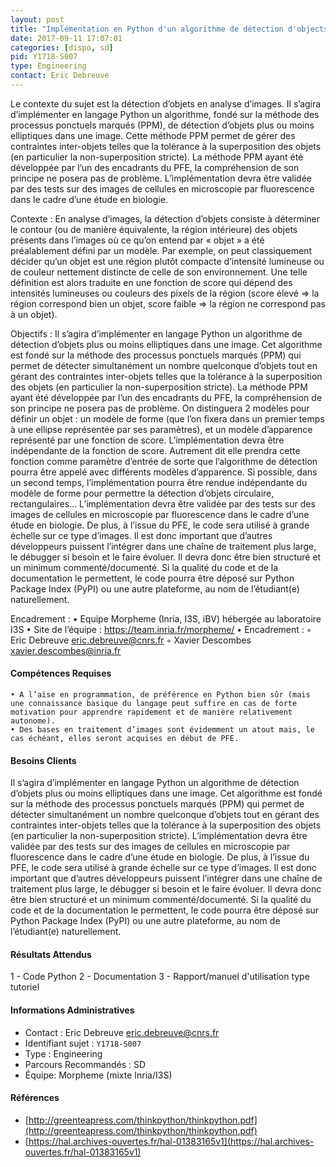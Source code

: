 ```yaml
---
layout: post
title: "Implémentation en Python d'un algorithme de détection d'objects dans les images"
date: 2017-09-11 17:07:01
categories: [dispo, sd]
pid: Y1718-S007
type: Engineering
contact: Eric Debreuve
---
```

       
Le contexte du sujet est la détection d’objets en analyse d’images. Il s’agira d’implémenter en langage Python un algorithme, fondé sur la méthode des processus ponctuels marqués (PPM), de détection d’objets plus ou moins elliptiques dans une image. Cette méthode PPM permet de gérer des contraintes inter-objets telles que la tolérance à la superposition des objets (en particulier la non-superposition stricte). La méthode PPM ayant été développée par l’un des encadrants du PFE, la compréhension de son principe ne posera pas de problème. L’implémentation devra être validée par des tests sur des images de cellules en microscopie par fluorescence dans le cadre d’une étude en biologie.

Contexte :
En analyse d’images, la détection d’objets consiste à déterminer le contour (ou de manière équivalente, la région intérieure) des objets présents dans l’images où ce qu’on entend par « objet » a été préalablement défini par un modèle. Par exemple, on peut classiquement décider qu’un objet est une région plutôt compacte d’intensité lumineuse ou de couleur nettement distincte de celle de son environnement. Une telle définition est alors traduite en une fonction de score qui dépend des intensités lumineuses ou couleurs des pixels de la région (score élevé => la région correspond bien un objet, score faible => la région ne correspond pas à un objet).

Objectifs :
Il s’agira d’implémenter en langage Python un algorithme de détection d’objets plus ou moins elliptiques dans une image. Cet algorithme est fondé sur la méthode des processus ponctuels marqués (PPM) qui permet de détecter simultanément un nombre quelconque d’objets tout en gérant des contraintes inter-objets telles que la tolérance à la superposition des objets (en particulier la non-superposition stricte). La méthode PPM ayant été développée par l’un des encadrants du PFE, la compréhension de son principe ne posera pas de problème.
	On distinguera 2 modèles pour définir un objet : un modèle de forme (que l’on fixera dans un premier temps à une ellipse représentée par ses paramètres), et un modèle d’apparence représenté par une fonction de score. L’implémentation devra être indépendante de la fonction de score. Autrement dit elle prendra cette fonction comme paramètre d’entrée de sorte que l’algorithme de détection pourra être appelé avec différents modèles d’apparence. Si possible, dans un second temps, l’implémentation pourra être rendue indépendante du modèle de forme pour permettre la détection d’objets circulaire, rectangulaires…
	L’implémentation devra être validée par des tests sur des images de cellules en microscopie par fluorescence dans le cadre d’une étude en biologie. De plus, à l’issue du PFE, le code sera utilisé à grande échelle sur ce type d’images. Il est donc important que d’autres développeurs puissent l’intégrer dans une chaîne de traitement plus large, le débugger si besoin et le faire évoluer. Il devra donc être bien structuré et un minimum commenté/documenté. Si la qualité du code et de la documentation le permettent, le code pourra être déposé sur Python Package Index (PyPI) ou une autre plateforme, au nom de l’étudiant(e) naturellement.

Encadrement :
    • Equipe Morpheme (Inria, I3S, iBV) hébergée au laboratoire I3S
    • Site de l’équipe : https://team.inria.fr/morpheme/
    • Encadrement :
        ◦ Eric Debreuve		eric.debreuve@cnrs.fr
        ◦ Xavier Descombes	xavier.descombes@inria.fr

#### Compétences Requises
    • A l’aise en programmation, de préférence en Python bien sûr (mais une connaissance basique du langage peut suffire en cas de forte motivation pour apprendre rapidement et de manière relativement autonome).
    • Des bases en traitement d’images sont évidemment un atout mais, le cas échéant, elles seront acquises en début de PFE.


#### Besoins Clients
Il s’agira d’implémenter en langage Python un algorithme de détection d’objets plus ou moins elliptiques dans une image. Cet algorithme est fondé sur la méthode des processus ponctuels marqués (PPM) qui permet de détecter simultanément un nombre quelconque d’objets tout en gérant des contraintes inter-objets telles que la tolérance à la superposition des objets (en particulier la non-superposition stricte).
L’implémentation devra être validée par des tests sur des images de cellules en microscopie par fluorescence dans le cadre d’une étude en biologie. De plus, à l’issue du PFE, le code sera utilisé à grande échelle sur ce type d’images. Il est donc important que d’autres développeurs puissent l’intégrer dans une chaîne de traitement plus large, le débugger si besoin et le faire évoluer. Il devra donc être bien structuré et un minimum commenté/documenté. Si la qualité du code et de la documentation le permettent, le code pourra être déposé sur Python Package Index (PyPI) ou une autre plateforme, au nom de l’étudiant(e) naturellement.

#### Résultats Attendus
1 - Code Python
2 - Documentation
3 - Rapport/manuel d'utilisation type tutoriel
     

#### Informations Administratives
  * Contact : Eric Debreuve <eric.debreuve@cnrs.fr>
  * Identifiant sujet : `Y1718-S007`
  * Type : Engineering
  * Parcours Recommandés : SD
  * Équipe: Morpheme (mixte Inria/I3S)

#### Références

  * [http://greenteapress.com/thinkpython/thinkpython.pdf](http://greenteapress.com/thinkpython/thinkpython.pdf)
  * [https://hal.archives-ouvertes.fr/hal-01383165v1](https://hal.archives-ouvertes.fr/hal-01383165v1)
       
     